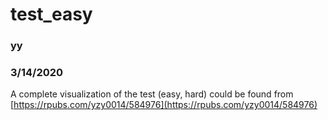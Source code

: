 # test_easy
### yy
### 3/14/2020
A complete visualization of the test (easy, hard) could be found from [https://rpubs.com/yzy0014/584976](https://rpubs.com/yzy0014/584976) 
